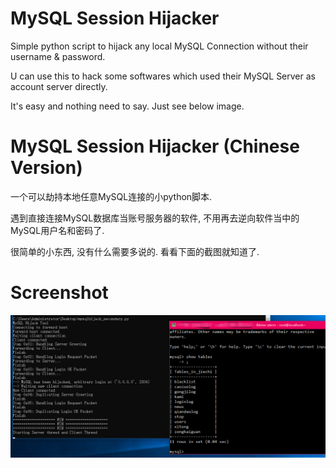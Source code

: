 # MySQL Session Hijacker
Simple python script to hijack any local MySQL Connection without their username & password.

U can use this to hack some softwares which used their MySQL Server as account server directly.

It's easy and nothing need to say. Just see below image.

# MySQL Session Hijacker (Chinese Version)
一个可以劫持本地任意MySQL连接的小python脚本.

遇到直接连接MySQL数据库当账号服务器的软件, 不用再去逆向软件当中的MySQL用户名和密码了.

很简单的小东西, 没有什么需要多说的. 看看下面的截图就知道了.

# Screenshot
![hijack](hijack.png)
